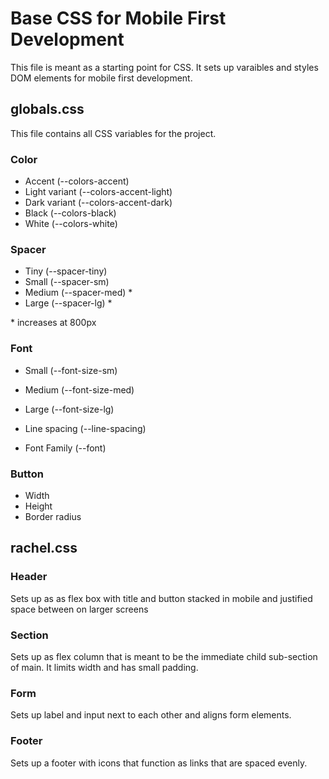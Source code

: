 # Base CSS for Mobile First Development

This file is meant as a starting point for CSS. It sets up varaibles and styles DOM elements for mobile first development.

## globals.css

This file contains all CSS variables for the project.

### Color

- Accent (--colors-accent)
- Light variant (--colors-accent-light)
- Dark variant (--colors-accent-dark)
- Black (--colors-black)
- White (--colors-white)

### Spacer

- Tiny (--spacer-tiny)
- Small (--spacer-sm)
- Medium (--spacer-med) \*
- Large (--spacer-lg) \*

\* increases at 800px

### Font

- Small (--font-size-sm)
- Medium (--font-size-med)
- Large (--font-size-lg)

- Line spacing (--line-spacing)

- Font Family (--font)

### Button

- Width
- Height
- Border radius

## rachel.css

### Header

Sets up as as flex box with title and button stacked in mobile and justified space between on larger screens

### Section

Sets up as flex column that is meant to be the immediate child sub-section of main. It limits width and has small padding.

### Form

Sets up label and input next to each other and aligns form elements.

### Footer

Sets up a footer with icons that function as links that are spaced evenly.
